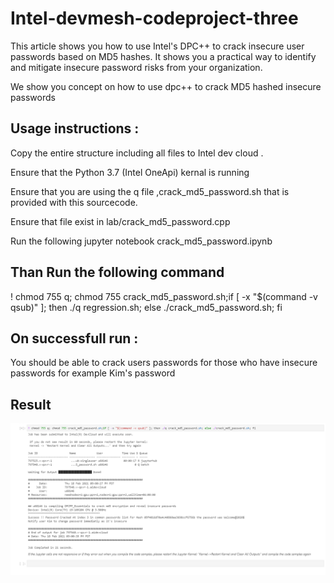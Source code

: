 # Intel-devmesh-codeproject-three
This article shows you how to use Intel's  DPC++ to crack insecure  user passwords based on MD5 hashes. It shows you a practical way to identify and mitigate insecure password risks from your organization.

We show you concept on how to use dpc++  to crack MD5 hashed insecure passwords 


## Usage instructions :
Copy the entire structure including all files to  Intel dev cloud .

Ensure that the  Python 3.7 (Intel OneApi)  kernal is running

Ensure that you are using the q file ,crack_md5_password.sh  that is provided with this sourcecode.

Ensure that file exist in  lab/crack_md5_password.cpp


Run the following  jupyter notebook  crack_md5_password.ipynb

## Than Run  the following command
! chmod 755 q; chmod 755 crack_md5_password.sh;if [ -x "$(command -v qsub)" ]; then ./q regression.sh; else ./crack_md5_password.sh; fi 


## On successfull run :

You should be able to crack users passwords for those who have insecure passwords for example  Kim's  password 




## Result

![alt text](https://github.com/prilcool/Intel-devmesh-codeproject-three/blob/main/Assets/out.PNG)

